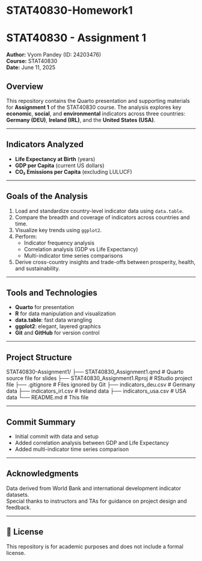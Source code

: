 # STAT40830-Homework1
# STAT40830 - Assignment 1

**Author:** Vyom Pandey (ID: 24203476)  
**Course:** STAT40830  
**Date:** June 11, 2025  

## Overview

This repository contains the Quarto presentation and supporting materials for **Assignment 1** of the STAT40830 course. The analysis explores key **economic**, **social**, and **environmental** indicators across three countries: **Germany (DEU)**, **Ireland (IRL)**, and the **United States (USA)**.

---

## Indicators Analyzed

- **Life Expectancy at Birth** (years)
- **GDP per Capita** (current US dollars)
- **CO₂ Emissions per Capita** (excluding LULUCF)

---

## Goals of the Analysis

1. Load and standardize country-level indicator data using `data.table`.
2. Compare the breadth and coverage of indicators across countries and time.
3. Visualize key trends using `ggplot2`.
4. Perform:
   - Indicator frequency analysis
   - Correlation analysis (GDP vs Life Expectancy)
   - Multi-indicator time series comparisons
5. Derive cross-country insights and trade-offs between prosperity, health, and sustainability.

---

## Tools and Technologies

- **Quarto** for presentation
- **R** for data manipulation and visualization
- **data.table**: fast data wrangling
- **ggplot2**: elegant, layered graphics
- **Git** and **GitHub** for version control

---

## Project Structure
STAT40830-Assignment1/
├── STAT40830_Assignment1.qmd # Quarto source file for slides
├── STAT40830_Assignment1.Rproj # RStudio project file
├── .gitignore # Files ignored by Git
├── indicators_deu.csv # Germany data
├── indicators_irl.csv # Ireland data
├── indicators_usa.csv # USA data
└── README.md # This file

---

## Commit Summary

- Initial commit with data and setup
- Added correlation analysis between GDP and Life Expectancy
- Added multi-indicator time series comparison

---

## Acknowledgments

Data derived from World Bank and international development indicator datasets.  
Special thanks to instructors and TAs for guidance on project design and feedback.

---

## 📝 License

This repository is for academic purposes and does not include a formal license.
